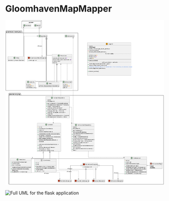 # GloomhavenMapMapper
![UML for the main package](./plantUML/out/GloomhavenUML.svg)

![Full UML for the flask application](./planyUML/out/GloomhavenApiUML.svg)
